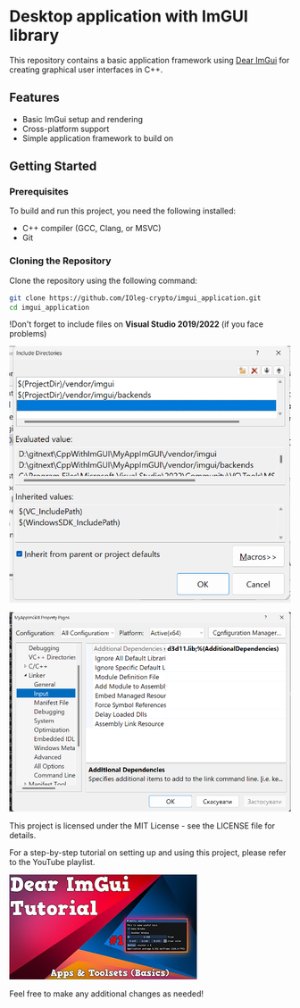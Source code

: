 # Desktop application with ImGUI library


This repository contains a basic application framework using [Dear ImGui](https://github.com/ocornut/imgui) for creating graphical user interfaces in C++.

## Features

- Basic ImGui setup and rendering
- Cross-platform support
- Simple application framework to build on

## Getting Started

### Prerequisites

To build and run this project, you need the following installed:

- C++ compiler (GCC, Clang, or MSVC)
- Git

### Cloning the Repository

Clone the repository using the following command:

```bash
git clone https://github.com/IOleg-crypto/imgui_application.git
cd imgui_application
```

!Don't forget to include files on **Visual Studio 2019/2022** (if you face problems)

![alt text](image.png)


![alt text](image-1.png)


This project is licensed under the MIT License - see the LICENSE file for details.

For a step-by-step tutorial on setting up and using this project, please refer to the YouTube playlist.


[![IMAGE ALT TEXT HERE](hqdefault.jpg)](https://www.youtube.com/playlist?list=PLTykcSMzD4j8O48ZtfciC9ShZnEvvyNvI)



Feel free to make any additional changes as needed!
